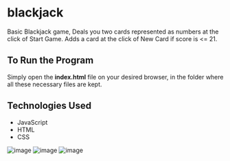 # blackjack
Basic Blackjack game, Deals you two cards represented as numbers at the click of Start Game.
Adds a card at the click of New Card if score is <= 21.

## To Run the Program ##
Simply open the **index.html** file on your desired browser, in the folder where all these necessary files are kept.

## Technologies Used ##
  - JavaScript
  - HTML
  - CSS



![image](https://user-images.githubusercontent.com/60404597/125403787-bb03e300-e3d7-11eb-9337-7704715c2d58.png)
![image](https://user-images.githubusercontent.com/60404597/125403865-d40c9400-e3d7-11eb-9298-6586aa984261.png)
![image](https://user-images.githubusercontent.com/60404597/125404111-146c1200-e3d8-11eb-99c5-c2709614a431.png)


